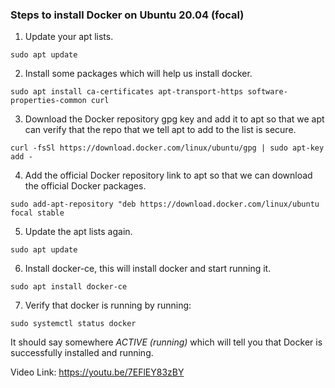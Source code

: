 ### Steps to install Docker on Ubuntu 20.04 (focal)

1) Update your apt lists.

`sudo apt update`

2) Install some packages which will help us install docker.

`sudo apt install ca-certificates apt-transport-https software-properties-common curl`

3) Download the Docker repository gpg key and add it to apt so that we apt can verify that the repo that we tell apt to add to the list is secure.

`curl -fsSl https://download.docker.com/linux/ubuntu/gpg | sudo apt-key add -`

4) Add the official Docker repository link to apt so that we can download the official Docker packages.

`sudo add-apt-repository "deb https://download.docker.com/linux/ubuntu focal stable`

5) Update the apt lists again.

`sudo apt update`

6) Install docker-ce, this will install docker and start running it.

`sudo apt install docker-ce`

7) Verify that docker is running by running:

`sudo systemctl status docker`

It should say somewhere *ACTIVE (running)* which will tell you that Docker is successfully installed and running.

Video Link: https://youtu.be/7EFlEY83zBY
